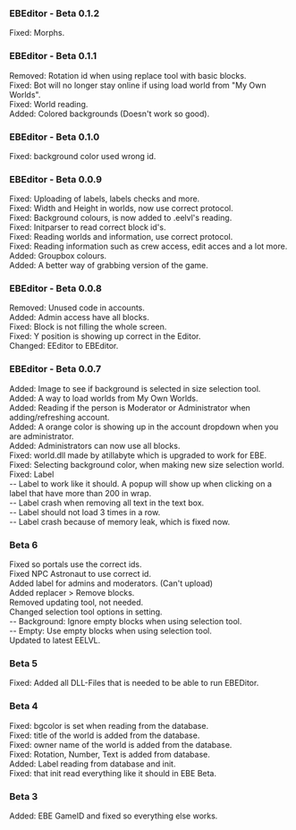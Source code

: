 ### EBEditor - Beta 0.1.2
Fixed: Morphs.

### EBEditor - Beta 0.1.1
Removed: Rotation id when using replace tool with basic blocks.  
Fixed: Bot will no longer stay online if using load world from "My Own Worlds".  
Fixed: World reading.  
Added: Colored backgrounds (Doesn't work so good).  


### EBEditor - Beta 0.1.0  
Fixed: background color used wrong id.  

### EBEditor - Beta 0.0.9
Fixed: Uploading of labels, labels checks and more.  
Fixed: Width and Height in worlds, now use correct protocol.  
Fixed: Background colours, is now added to .eelvl's reading.  
Fixed: Initparser to read correct block id's.  
Fixed: Reading worlds and information, use correct protocol.  
Fixed: Reading information such as crew access, edit acces and a lot more.  
Added: Groupbox colours.  
Added: A better way of grabbing version of the game.  


### EBEditor - Beta 0.0.8  
Removed: Unused code in accounts.  
Added: Admin access have all blocks.  
Fixed: Block is not filling the whole screen.  
Fixed: Y position is showing up correct in the Editor.  
Changed: EEditor to EBEditor.  

### EBEditor - Beta 0.0.7

Added: Image to see if background is selected in size selection tool.  
Added: A way to load worlds from My Own Worlds.  
Added: Reading if the person is Moderator or Administrator when adding/refreshing account.  
Added: A orange color is showing up in the account dropdown when you are administrator.  
Added: Administrators can now use all blocks.  
Fixed: world.dll made by atillabyte which is upgraded to work for EBE.  
Fixed: Selecting background color, when making new size selection world.  
Fixed: Label  
-- Label to work like it should. A popup will show up when clicking on a label
that have more than 200 in wrap.  
-- Label crash when removing all text in the text box.  
-- Label should not load 3 times in a row.  
-- Label crash because of memory leak, which is fixed now.  


###  Beta 6
Fixed so portals use the correct ids.  
Fixed NPC Astronaut to use correct id.  
Added label for admins and moderators. (Can't upload)  
Added replacer > Remove blocks.  
Removed updating tool, not needed.  
Changed selection tool options in setting.  
-- Background: Ignore empty blocks when using selection tool.  
-- Empty: Use empty blocks when using selection tool.  
Updated to latest EELVL.

###  Beta 5
Fixed: Added all DLL-Files that is needed to be able to run EBEDitor.  

###  Beta 4
Fixed: bgcolor is set when reading from the database.  
Fixed: title of the world is added from the database.  
Fixed: owner name of the world is added from the database.  
Fixed: Rotation, Number, Text is added from database.   
Added: Label reading from database and init.  
Fixed: that init read everything like it should in EBE Beta.  

### Beta 3
Added: EBE GameID and fixed so everything else works.  
